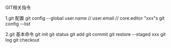 GIT相关指令

1.git 配置
    git config --global user.name // user.email // core.editor "xxx"s
    git config --list

2.git 基本命令
    git init
    git status
    git add
    git commit
    git restore --staged xxx
    git log
    git checkout
    